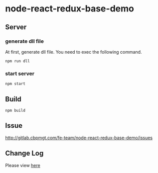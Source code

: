 # node-react-redux-base-demo

## Server 

### generate dll file

At first, generate dll file. You need to exec the following command.

```
npm run dll
```

### start server

```
npm start
```

## Build

```
npm build
```

## Issue

http://gitlab.cbpmgt.com/fe-team/node-react-redux-base-demo/issues

## Change Log

Please view [here](./CHANGELOG.md)
    

